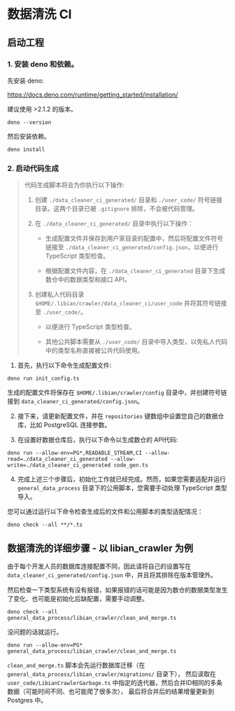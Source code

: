 # 数据清洗 CI

## 启动工程

### 1. 安装 deno 和依赖。

先安装 deno:

https://docs.deno.com/runtime/getting_started/installation/

建议使用 >2.1.2 的版本。

```shell
deno --version
```

然后安装依赖。

```shell
deno install
```

### 2. 启动代码生成

> 代码生成脚本将会为你执行以下操作:
> 
> 1. 创建 `./data_cleaner_ci_generated/` 目录和 `./user_code/` 符号链接目录。这两个目录已被 `.gitignore` 排除，不会被代码管理。
> 
> 2. 在 `./data_cleaner_ci_generated/` 目录中执行以下操作：
> 
>    - 生成配置文件并保存到用户家目录的配置中，然后将配置文件符号链接至 `./data_cleaner_ci_generated/config.json`，以便进行 TypeScript 类型检查。
> 
>    - 根据配置文件内容，在 `./data_cleaner_ci_generated` 目录下生成数仓中的数据类型和接口 API。
> 
> 3. 创建私人代码目录 `$HOME/.libian/crawler/data_cleaner_ci/user_code` 并将其符号链接至 `./user_code/`。
> 
>    - 以便进行 TypeScript 类型检查。
> 
>    - 其他公共脚本需要从 `./user_code/` 目录中导入类型，以免私人代码中的类型名称直接被公共代码使用。

1. 首先，执行以下命令生成配置文件:

```shell
deno run init_config.ts
```

生成的配置文件将保存在 `$HOME/.libian/crawler/config` 目录中，并创建符号链接到 `data_cleaner_ci_generated/config.json`。

2. 接下来，请更新配置文件，并在 `repositories` 键数组中设置您自己的数据仓库，比如 PostgreSQL 连接参数。

3. 在设置好数据仓库后，执行以下命令以生成数仓的 API代码:

```shell
deno run --allow-env=PG*,READABLE_STREAM,CI --allow-read=./data_cleaner_ci_generated --allow-write=./data_cleaner_ci_generated code_gen.ts
```

4. 完成上述三个步骤后，初始化工作就已经完成。然而，如果您需要适配并运行 `general_data_process` 目录下的公用脚本，您需要手动处理 TypeScript 类型导入。

您可以通过运行以下命令检查生成后的文件和公用脚本的类型适配情况：

```shell
deno check --all **/*.ts
```

## 数据清洗的详细步骤 - 以 libian_crawler 为例

由于每个开发人员的数据库连接配置不同，因此请将自己的设置写在 `data_cleaner_ci_generated/config.json` 中，并且将其排除在版本管理外。

然后检查一下类型系统有没有报错，如果报错的话可能是因为数仓的数据类型发生了变化、也可能是初始化后缺配置，需要手动调整。

```shell
deno check --all general_data_process/libian_crawler/clean_and_merge.ts
```

没问题的话就运行。

```shell
deno run --allow-env=PG* general_data_process/libian_crawler/clean_and_merge.ts
```

`clean_and_merge.ts` 脚本会先运行数据库迁移（在 `general_data_process/libian_crawler/migrations/` 目录下），
然后读取在 `user_code/LibianCrawlerGarbage.ts` 中指定的迭代器，然后合并ID相同的多条数据（可能时间不同、也可能爬了很多次），
最后将合并后的结果增量更新到 Postgres 中。



<!-- ## 需求

自动化的数据清洗是个究极难题。它难就难在：

1. 各种数仓里的答辩数据什么都有。

   1. 答辩数据的一些答辩键值又与业务紧密耦合，比如 token、url …… 所以依然需要人来识别。
   2. 返回值啥都有，报错的、风控的、nullable 的……
   3. 类型系统不稳定，第三方 API 返回啥的都有。爬虫工程师和数据工程师之间有一道厚厚的类型之墙。
   4. 解决方法: 使用 `typescript` 和 `quicktype` 来生成健壮的类型代码，并辅之以 `jsonata` 来做些便于区分 union type 的分组。

2. 代码结构与业务隐私组合的麻烦，不能把业务代码硬编码到仓库中。

   1. 有时有一些自己的秘密数据，想复用代码不方便。
   2. 但爬虫都写入仓库了，总得把对应的清洗代码放进去。
   3. 解决方法: 使用 `init_config.ts` 脚本来生成用户个人代码区域。

3. 把初次对齐列的数据去重合并。例如根据去重 ID 合并。

4. 对清洗好的数据做后续的业务，例如继续爬取详情、调用 AI 总结、OCR、转文字…… -->
